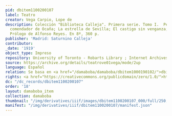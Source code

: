 ```yaml
---
pid: dbitem1100200107
label: Teatro
creator: Vega Carpio, Lope de
description: Colección "Biblioteca Calleja". Primera serie. Tomo I.  Peribáñez y el
  comendador de Ocaña; La estrella de Sevilla; El castigo sin venganza; La dama boba.
  Prólogo de Alfonso Reyes. En 8º, 360 p.
publisher: 'Madrid: Saturnino Calleja'
contributor:
_date: '1919'
object_type: Impreso
repository: University of Toronto - Robarts Library ; Internet Archives
source: https://archive.org/details/teatrove01vega/mode/2up
language: Español
relation: Se basa en <a href="/damaboba/damaboba/dbitem1000190102/">dbitem1000190102</a>
rights: <a href="https://creativecommons.org/publicdomain/zero/1.0/">https://creativecommons.org/publicdomain/zero/1.0/</a>
dc: "/dc_records/dbitem1100200107"
order: '18'
layout: damaboba_item
collection: damaboba
thumbnail: "/img/derivatives/iiif/images/dbitem1100200107_000/full/250,/0/default.jpg"
manifest: "/img/derivatives/iiif/dbitem1100200107/manifest.json"
---
```

